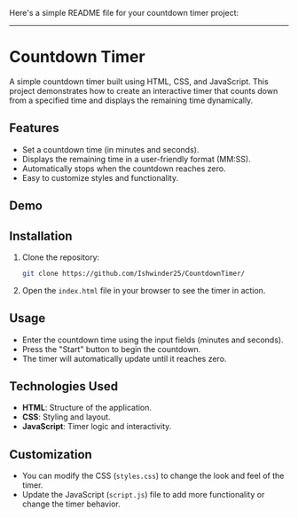 Here's a simple README file for your countdown timer project:

---

# Countdown Timer

A simple countdown timer built using HTML, CSS, and JavaScript. This project demonstrates how to create an interactive timer that counts down from a specified time and displays the remaining time dynamically.

## Features

- Set a countdown time (in minutes and seconds).
- Displays the remaining time in a user-friendly format (MM:SS).
- Automatically stops when the countdown reaches zero.
- Easy to customize styles and functionality.

## Demo



## Installation

1. Clone the repository:
   ```bash
   git clone https://github.com/Ishwinder25/CountdownTimer/
   ```
2. Open the `index.html` file in your browser to see the timer in action.

## Usage

- Enter the countdown time using the input fields (minutes and seconds).
- Press the "Start" button to begin the countdown.
- The timer will automatically update until it reaches zero.

## Technologies Used

- **HTML**: Structure of the application.
- **CSS**: Styling and layout.
- **JavaScript**: Timer logic and interactivity.

## Customization

- You can modify the CSS (`styles.css`) to change the look and feel of the timer.
- Update the JavaScript (`script.js`) file to add more functionality or change the timer behavior.

